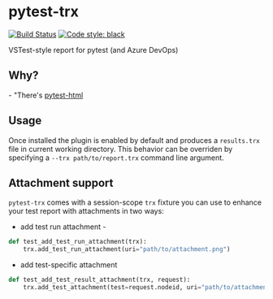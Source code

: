 # pytest-trx


[![Build Status](https://dev.azure.com/DariuszSuszczewicz/mcaky/_apis/build/status/dsoosh.pytest-trx?branchName=master)](https://dev.azure.com/DariuszSuszczewicz/mcaky/_build/latest?definitionId=1&branchName=master) 
[![Code style: black](https://img.shields.io/badge/code%20style-black-000000.svg)](https://github.com/psf/black)

VSTest-style report for pytest (and Azure DevOps)

## Why?

\- "There's [pytest-html](https://pypi.org/project/pytest-html/)

## Usage
Once installed the plugin is enabled by default and produces a `results.trx` file 
in current working directory. This behavior can be overriden by specifying a 
`--trx path/to/report.trx` command line argument.

## Attachment support

`pytest-trx` comes with a session-scope `trx` fixture you can use to enhance your
test report with attachments in two ways:

- add test run attachment - 
```python
def test_add_test_run_attachment(trx):
    trx.add_test_run_attachment(uri="path/to/attachment.png")
```

- add test-specific attachment
```python
def test_add_test_result_attachment(trx, request):
    trx.add_test_attachment(test=request.nodeid, uri="path/to/attachment.png")
```
